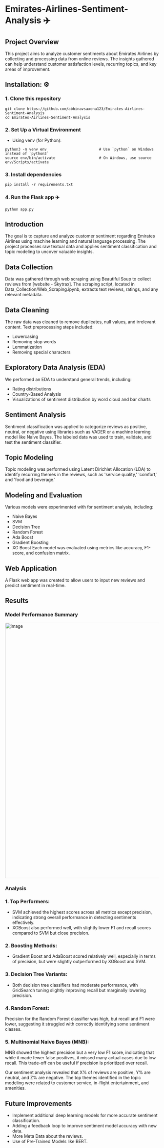 # Emirates-Airlines-Sentiment-Analysis ✈️

## Project Overview 
This project aims to analyze customer sentiments about Emirates Airlines by collecting and processing data from online reviews. The insights gathered can help understand customer satisfaction levels, recurring topics, and key areas of improvement.

## Installation: ⚙️
### 1. Clone this repository
```
git clone https://github.com/abhinavsaxena123/Emirates-Airlines-Sentiment-Analysis
cd Emirates-Airlines-Sentiment-Analysis
```

### 2. Set Up a Virtual Environment
* Using venv (for Python):
```
python3 -m venv env                        # Use `python` on Windows instead of `python3`
source env/bin/activate                    # On Windows, use source env/Scripts/activate
```

### 3. Install dependencies
```
pip install -r requirements.txt
```

### 4. Run the Flask app ✈️
```
python app.py
```



## Introduction
The goal is to capture and analyze customer sentiment regarding Emirates Airlines using machine learning and natural language processing. The project processes raw textual data and applies sentiment classification and topic modeling to uncover valuable insights.

## Data Collection 
Data was gathered through web scraping using Beautiful Soup to collect reviews from [website - Skytrax]. The scraping script, located in Data_Collection/Web_Scraping.ipynb, extracts text reviews, ratings, and any relevant metadata.

## Data Cleaning
The raw data was cleaned to remove duplicates, null values, and irrelevant content. Text preprocessing steps included:
* Lowercasing
* Removing stop words
* Lemmatization
* Removing special characters

## Exploratory Data Analysis (EDA)
We performed an EDA to understand general trends, including:
* Rating distributions
* Country-Based Analysis
* Visualizations of sentiment distribution by word cloud and bar charts

## Sentiment Analysis
Sentiment classification was applied to categorize reviews as positive, neutral, or negative using libraries such as VADER or a machine learning model like Naive Bayes. The labeled data was used to train, validate, and test the sentiment classifier.

## Topic Modeling
Topic modeling was performed using Latent Dirichlet Allocation (LDA) to identify recurring themes in the reviews, such as 'service quality,' 'comfort,' and 'food and beverage.'

## Modeling and Evaluation
Various models were experimented with for sentiment analysis, including:
* Naive Bayes
* SVM
* Decision Tree
* Random Forest
* Ada Boost
* Gradient Boosting
* XG Boost
Each model was evaluated using metrics like accuracy, F1-score, and confusion matrix.

## Web Application
A Flask web app was created to allow users to input new reviews and predict sentiment in real-time.

## Results
### Model Performance Summary
<img width="833" alt="image" src="https://github.com/user-attachments/assets/3ffd894f-3723-45f3-be65-ce38cf7c9f18">

### Analysis
### 1. Top Performers:
* SVM achieved the highest scores across all metrics except precision, indicating strong overall performance in detecting sentiments effectively.
* XGBoost also performed well, with slightly lower F1 and recall scores compared to SVM but close precision.

### 2. Boosting Methods:
* Gradient Boost and AdaBoost scored relatively well, especially in terms of precision, but were slightly outperformed by XGBoost and SVM.

### 3. Decision Tree Variants:
* Both decision tree classifiers had moderate performance, with GridSearch tuning slightly improving recall but marginally lowering precision.

### 4. Random Forest:
Precision for the Random Forest classifier was high, but recall and F1 were lower, suggesting it struggled with correctly identifying some sentiment classes.

### 5. Multinomial Naive Bayes (MNB):
MNB showed the highest precision but a very low F1 score, indicating that while it made fewer false positives, it missed many actual cases due to low recall. This trade-off can be useful if precision is prioritized over recall.

Our sentiment analysis revealed that X% of reviews are positive, Y% are neutral, and Z% are negative. The top themes identified in the topic modeling were related to customer service, in-flight entertainment, and amenities.

## Future Improvements
* Implement additional deep learning models for more accurate sentiment classification.
* Adding a feedback loop to improve sentiment model accuracy with new data.
* More Meta Data about the reviews.
* Use of Pre-Trained Models like BERT.





